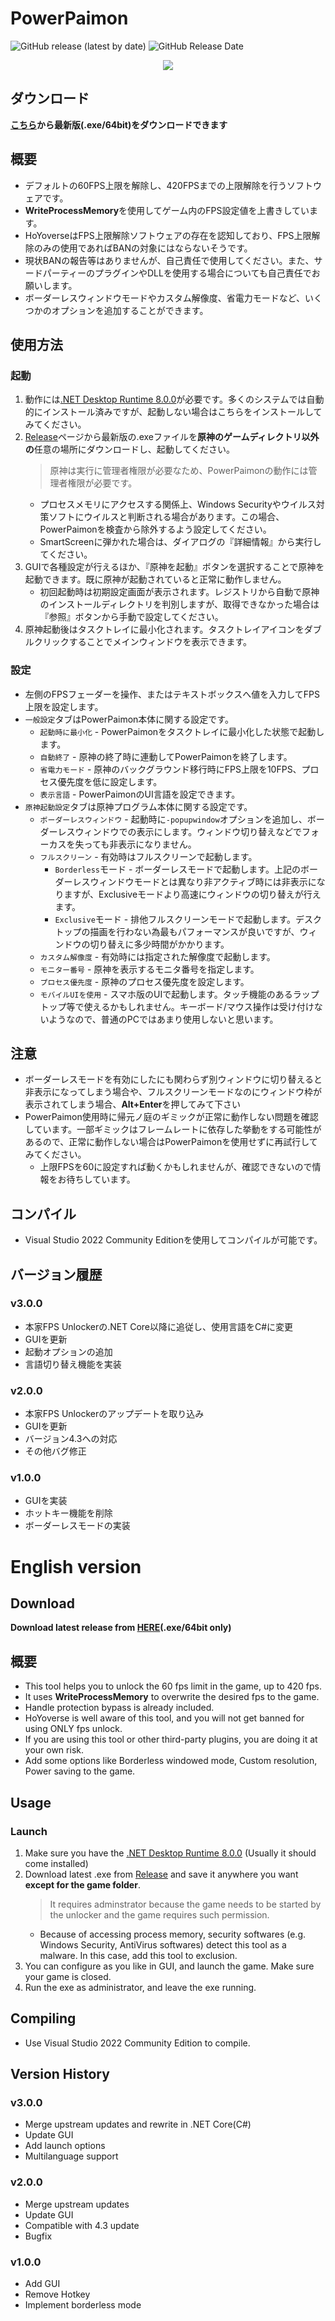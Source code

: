 # PowerPaimon
![GitHub release (latest by date)](https://img.shields.io/github/v/release/rexent-gx/PowerPaimon?color=green)
![GitHub Release Date](https://img.shields.io/github/release-date/rexent-gx/PowerPaimon)
<div style="text-align: center;">
  <img src="https://github.com/rexent-gx/PowerPaimon/assets/27722971/db39fbd3-d476-476b-8ced-290a0bbdbca2" />
</div>

## ダウンロード
**[こちら](https://github.com/rexent-gx/PowerPaimon/releases/latest)から最新版(.exe/64bit)をダウンロードできます**  

## 概要
 - デフォルトの60FPS上限を解除し、420FPSまでの上限解除を行うソフトウェアです。
 - **WriteProcessMemory**を使用してゲーム内のFPS設定値を上書きしています。
  - HoYoverseはFPS上限解除ソフトウェアの存在を認知しており、FPS上限解除のみの使用であればBANの対象にはならないそうです。
  - 現状BANの報告等はありませんが、自己責任で使用してください。また、サードパーティーのプラグインやDLLを使用する場合についても自己責任でお願いします。
 - ボーダーレスウィンドウモードやカスタム解像度、省電力モードなど、いくつかのオプションを追加することができます。

## 使用方法
### 起動
 1. 動作には[.NET Desktop Runtime 8.0.0](https://dotnet.microsoft.com/en-us/download/dotnet/thank-you/runtime-desktop-8.0.0-windows-x64-installer)が必要です。多くのシステムでは自動的にインストール済みですが、起動しない場合はこちらをインストールしてみてください。
 1. [Release](https://github.com/rexent-gx/PowerPaimon/releases/latest)ページから最新版の.exeファイルを**原神のゲームディレクトリ以外の**任意の場所にダウンロードし、起動してください。
    > 原神は実行に管理者権限が必要なため、PowerPaimonの動作には管理者権限が必要です。
    - プロセスメモリにアクセスする関係上、Windows Securityやウイルス対策ソフトにウイルスと判断される場合があります。この場合、PowerPaimonを検査から除外するよう設定してください。
    - SmartScreenに弾かれた場合は、ダイアログの『詳細情報』から実行してください。
 1. GUIで各種設定が行えるほか、『原神を起動』ボタンを選択することで原神を起動できます。既に原神が起動されていると正常に動作しません。
    - 初回起動時は初期設定画面が表示されます。レジストリから自動で原神のインストールディレクトリを判別しますが、取得できなかった場合は『参照』ボタンから手動で設定してください。
 1. 原神起動後はタスクトレイに最小化されます。タスクトレイアイコンをダブルクリックすることでメインウィンドウを表示できます。

### 設定
 - 左側のFPSフェーダーを操作、またはテキストボックスへ値を入力してFPS上限を設定します。
 - `一般設定`タブはPowerPaimon本体に関する設定です。
   - `起動時に最小化` - PowerPaimonをタスクトレイに最小化した状態で起動します。
   - `自動終了` - 原神の終了時に連動してPowerPaimonを終了します。
   - `省電力モード` - 原神のバックグラウンド移行時にFPS上限を10FPS、プロセス優先度を低に設定します。
   - `表示言語` - PowerPaimonのUI言語を設定できます。
 - `原神起動設定`タブは原神プログラム本体に関する設定です。
   - `ボーダーレスウィンドウ` - 起動時に`-popupwindow`オプションを追加し、ボーダーレスウィンドウでの表示にします。ウィンドウ切り替えなどでフォーカスを失っても非表示になりません。
   - `フルスクリーン` - 有効時はフルスクリーンで起動します。
     - `Borderless`モード - ボーダーレスモードで起動します。上記のボーダーレスウィンドウモードとは異なり非アクティブ時には非表示になりますが、Exclusiveモードより高速にウィンドウの切り替えが行えます。
     - `Exclusive`モード - 排他フルスクリーンモードで起動します。デスクトップの描画を行わない為最もパフォーマンスが良いですが、ウィンドウの切り替えに多少時間がかかります。
   - `カスタム解像度` - 有効時には指定された解像度で起動します。
   - `モニター番号` - 原神を表示するモニタ番号を指定します。
   - `プロセス優先度` - 原神のプロセス優先度を設定します。
   - `モバイルUIを使用` - スマホ版のUIで起動します。タッチ機能のあるラップトップ等で使えるかもしれません。キーボード/マウス操作は受け付けないようなので、普通のPCではあまり使用しないと思います。

## 注意
 - ボーダーレスモードを有効にしたにも関わらず別ウィンドウに切り替えると非表示になってしまう場合や、フルスクリーンモードなのにウィンドウ枠が表示されてしまう場合、**Alt+Enter**を押してみて下さい
 - PowerPaimon使用時に帰元ノ庭のギミックが正常に動作しない問題を確認しています。一部ギミックはフレームレートに依存した挙動をする可能性があるので、正常に動作しない場合はPowerPaimonを使用せずに再試行してみてください。
   - 上限FPSを60に設定すれば動くかもしれませんが、確認できないので情報をお待ちしています。

## コンパイル
 - Visual Studio 2022 Community Editionを使用してコンパイルが可能です。

## バージョン履歴
### v3.0.0
- 本家FPS Unlockerの.NET Core以降に追従し、使用言語をC#に変更
- GUIを更新
- 起動オプションの追加
- 言語切り替え機能を実装

### v2.0.0
- 本家FPS Unlockerのアップデートを取り込み
- GUIを更新
- バージョン4.3への対応
- その他バグ修正

### v1.0.0
- GUIを実装
- ホットキー機能を削除
- ボーダーレスモードの実装


# English version

## Download
**Download latest release from [HERE](https://github.com/rexent-gx/PowerPaimon/releases/latest)(.exe/64bit only)**  

## 概要
 - This tool helps you to unlock the 60 fps limit in the game, up to 420 fps.
 - It uses **WriteProcessMemory** to overwrite the desired fps to the game.
 - Handle protection bypass is already included.
  - HoYoverse is well aware of this tool, and you will not get banned for using ONLY fps unlock.
  - If you are using this tool or other third-party plugins, you are doing it at your own risk.
 - Add some options like Borderless windowed mode, Custom resolution, Power saving to the game.

## Usage
### Launch
 1. Make sure you have the [.NET Desktop Runtime 8.0.0](https://dotnet.microsoft.com/en-us/download/dotnet/thank-you/runtime-desktop-8.0.0-windows-x64-installer) (Usually it should come installed)
 1. Download latest .exe from [Release](https://github.com/rexent-gx/PowerPaimon/releases/latest) and save it anywhere you want **except for the game folder**.
    > It requires adminstrator because the game needs to be started by the unlocker and the game requires such permission.
    - Because of accessing process memory, security softwares (e.g. Windows Security, AntiVirus softwares) detect this tool as a malware. In this case, add this tool to exclusion.
 1. You can configure as you like in GUI, and launch the game. Make sure your game is closed.
 1. Run the exe as administrator, and leave the exe running.

## Compiling
 - Use Visual Studio 2022 Community Edition to compile.

## Version History
### v3.0.0
- Merge upstream updates and rewrite in .NET Core(C#)
- Update GUI
- Add launch options
- Multilanguage support

### v2.0.0
- Merge upstream updates
- Update GUI
- Compatible with 4.3 update
- Bugfix

### v1.0.0
- Add GUI
- Remove Hotkey
- Implement borderless mode